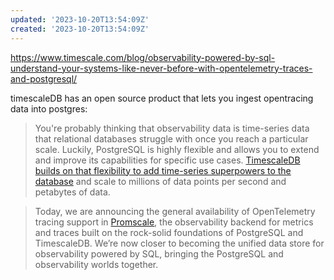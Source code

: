 ```yaml
---
updated: '2023-10-20T13:54:09Z'
created: '2023-10-20T13:54:09Z'
---
```

https://www.timescale.com/blog/observability-powered-by-sql-understand-your-systems-like-never-before-with-opentelemetry-traces-and-postgresql/

timescaleDB has an open source product that lets you ingest opentracing data into postgres:

> You're probably thinking that observability data is time-series data that relational databases struggle with once you reach a particular scale. Luckily, PostgreSQL is highly flexible and allows you to extend and improve its capabilities for specific use cases. [TimescaleDB builds on that flexibility to add time-series superpowers to the database](https://docs.timescale.com/timescaledb/latest/overview/how-does-it-compare/timescaledb-vs-postgres/#much-higher-ingest-rates) and scale to millions of data points per second and petabytes of data.

> Today, we are announcing the general availability of OpenTelemetry tracing support in [Promscale](https://www.timescale.com/promscale), the observability backend for metrics and traces built on the rock-solid foundations of PostgreSQL and TimescaleDB. We’re now closer to becoming the unified data store for observability powered by SQL, bringing the PostgreSQL and observability worlds together.